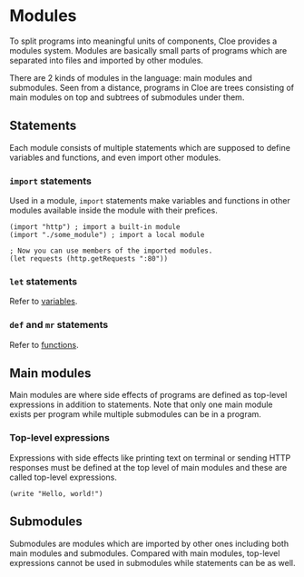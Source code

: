 # Modules

To split programs into meaningful units of components, Cloe provides a modules
system.
Modules are basically small parts of programs which are separated into files
and imported by other modules.

There are 2 kinds of modules in the language: main modules and submodules.
Seen from a distance, programs in Cloe are trees consisting of main modules on
top and subtrees of submodules under them.

## Statements

Each module consists of multiple statements which are supposed to define
variables and functions, and even import other modules.

### `import` statements

Used in a module, `import` statements make variables and functions in other
modules available inside the module with their prefices.

```cloe
(import "http") ; import a built-in module
(import "./some_module") ; import a local module

; Now you can use members of the imported modules.
(let requests (http.getRequests ":80"))
```

### `let` statements

Refer to [variables](variables).

### `def` and `mr` statements

Refer to [functions](functions).

## Main modules

Main modules are where side effects of programs are defined as top-level
expressions in addition to statements.
Note that only one main module exists per program while multiple submodules can
be in a program.

### Top-level expressions

Expressions with side effects like printing text on terminal or sending HTTP
responses must be defined at the top level of main modules and these are called
top-level expressions.

```cloe
(write "Hello, world!")
```

## Submodules

Submodules are modules which are imported by other ones including both main
modules and submodules.
Compared with main modules, top-level expressions cannot be used in submodules
while statements can be as well.
